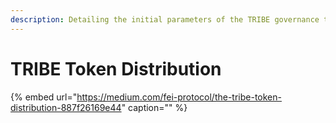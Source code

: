 ```yaml
---
description: Detailing the initial parameters of the TRIBE governance token distribution
---
```


# TRIBE Token Distribution

{% embed url="https://medium.com/fei-protocol/the-tribe-token-distribution-887f26169e44" caption="" %}

